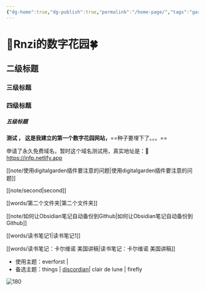 ```yaml
---
{"dg-home":true,"dg-publish":true,"permalink":"/home-page/","tags":"gardenEntry","dgHomeLink":true,"dgPassFrontmatter":true,"dgShowBacklinks":false,"dgShowLocalGraph":true,"dgShowInlineTitle":true}
---
```




# 🌱Rnzi的数字花园🍀

## 二级标题
### 三级标题
### 四级标题
##### 五级标题

**测试 ， 这是我建立的第一个数字花园网站，**==种子要埋下了。。。==

申请了永久免费域名，暂时这个域名测试用，真实地址是：💎 https://infp.netlify.app

[[note/使用digitalgarden插件要注意的问题|使用digitalgarden插件要注意的问题]]

[[note/second|second]]

[[words/第二个文件夹|第二个文件夹]]

[[note/如何让Obsidian笔记自动备份到Github|如何让Obsidian笔记自动备份到Github]]

[[words/读书笔记1|读书笔记1]]

[[words/读书笔记：卡尔维诺 美国讲稿|读书笔记：卡尔维诺 美国讲稿]]

- 使用主题：everforst |
- 备选主题：things | [discordian](https://github.com/radekkozak/discordian)|  clair de lune | firefly
  
![180](https://s2.loli.net/2022/08/07/d5ThCXnBtNQjimf.gif)